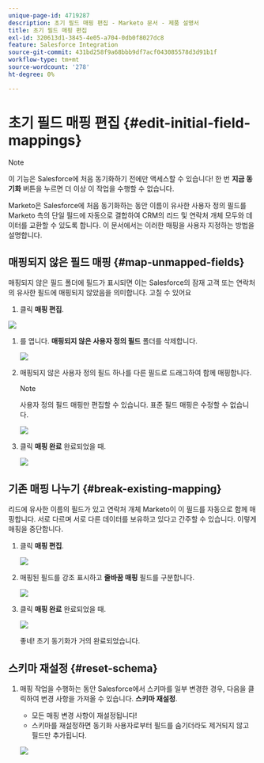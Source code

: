```yaml
---
unique-page-id: 4719287
description: 초기 필드 매핑 편집 - Marketo 문서 - 제품 설명서
title: 초기 필드 매핑 편집
exl-id: 320613d1-3845-4e05-a704-0db0f8027dc8
feature: Salesforce Integration
source-git-commit: 431bd258f9a68bbb9df7acf043085578d3d91b1f
workflow-type: tm+mt
source-wordcount: '278'
ht-degree: 0%

---
```


# 초기 필드 매핑 편집 {#edit-initial-field-mappings}

>[!NOTE]
>
>이 기능은 Salesforce에 처음 동기화하기 전에만 액세스할 수 있습니다! 한 번 **지금 동기화** 버튼을 누르면 더 이상 이 작업을 수행할 수 없습니다.

Marketo은 Salesforce에 처음 동기화하는 동안 이름이 유사한 사용자 정의 필드를 Marketo 측의 단일 필드에 자동으로 결합하여 CRM의 리드 및 연락처 개체 모두와 데이터를 교환할 수 있도록 합니다. 이 문서에서는 이러한 매핑을 사용자 지정하는 방법을 설명합니다.

## 매핑되지 않은 필드 매핑 {#map-unmapped-fields}

매핑되지 않은 필드 폴더에 필드가 표시되면 이는 Salesforce의 잠재 고객 또는 연락처의 유사한 필드에 매핑되지 않았음을 의미합니다. 고칠 수 있어요

1. 클릭 **매핑 편집**.

![](assets/image2014-12-9-13-3a31-3a0.png)

1. 를 엽니다. **매핑되지 않은 사용자 정의 필드** 폴더를 삭제합니다.

   ![](assets/two.png)

1. 매핑되지 않은 사용자 정의 필드 하나를 다른 필드로 드래그하여 함께 매핑합니다.

   >[!NOTE]
   >
   >사용자 정의 필드 매핑만 편집할 수 있습니다. 표준 필드 매핑은 수정할 수 없습니다.

   ![](assets/three.png)

1. 클릭 **매핑 완료** 완료되었을 때.

   ![](assets/four.png)

## 기존 매핑 나누기 {#break-existing-mapping}

리드에 유사한 이름의 필드가 있고 연락처 개체 Marketo이 이 필드를 자동으로 함께 매핑합니다. 서로 다르며 서로 다른 데이터를 보유하고 있다고 간주할 수 있습니다. 이렇게 매핑을 중단합니다.

1. 클릭 **매핑 편집**.

   ![](assets/image2014-12-9-13-3a31-3a37.png)

1. 매핑된 필드를 강조 표시하고 **줄바꿈 매핑** 필드를 구분합니다.

   ![](assets/image2014-12-9-13-3a31-3a47.png)

1. 클릭 **매핑 완료** 완료되었을 때.

   ![](assets/image2014-12-9-13-3a31-3a58.png)

   좋네! 초기 동기화가 거의 완료되었습니다.

## 스키마 재설정 {#reset-schema}

1. 매핑 작업을 수행하는 동안 Salesforce에서 스키마를 일부 변경한 경우, 다음을 클릭하여 변경 사항을 가져올 수 있습니다. **스키마 재설정**.

   * 모든 매핑 변경 사항이 재설정됩니다!
   * 스키마를 재설정하면 동기화 사용자로부터 필드를 숨기더라도 제거되지 않고 필드만 추가됩니다.

   ![](assets/image2014-12-9-13-3a32-3a8.png)

